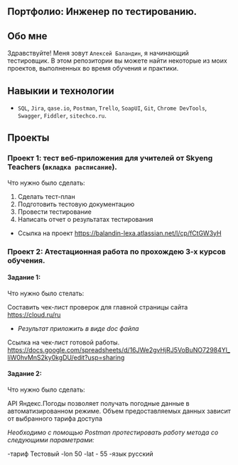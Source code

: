  ## Портфолио: Инженер по тестированию.
  
 ## Обо мне
  
Здравствуйте! Меня зовут ``Алексей Баландин``, я начинающий тестировщик.
В этом репозитории вы можете найти некоторые из моих проектов, выполненных во время обучения и практики.

## Навыкии и технологии

- ``SQL``, ``Jira``, ``qase.io``, ``Postman``, ``Trello``, ``SoapUI``, ``Git``, ``Chrome DevTools``, ``Swagger``, ``Fiddler``, ``sitechco.ru``.

## Проекты

### Проект 1: тест веб-приложения для учителей от Skyeng Teachers (`вкладка расписание`).

Что нужно было сделать:

1. Сделать тест-план
2. Подготовить тестовую документацию
3. Провести тестирование
4. Написать отчет о результатах тестирования

- Ссылка на проект https://balandin-lexa.atlassian.net/l/cp/fCtGW3yH

### Проект 2: Атестационная работа по прохождею 3-х курсов обучения.

#### Задание 1: 

Что нужно было стелать:

Составить чек-лист проверок для главной страницы сайта https://cloud.ru/ru

- _Результат приложить в виде doc файла_

Ссылка на чек-лист готовой работы. https://docs.google.com/spreadsheets/d/16JWe2gvHjRJ5VoBuNO72984Yl_liW0hvMnS2ky0kgDU/edit?usp=sharing

#### Задание 2:

Что нужно было сделать:

API Яндекс.Погоды позволяет получать погодные данные в автоматизированном режиме. Объем предоставляемых данных зависит от выбранного тарифа доступа

_Необходимо с помощью Postman протестировать работу метода со следующими параметрами:_

-тариф Тестовый
-lon 50
-lat - 55
-язык русский
  
